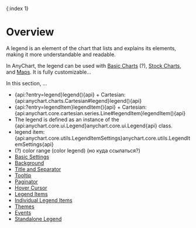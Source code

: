 {:index 1}
# Overview

A legend is an element of the chart that lists and explains its elements, making it more understandable and readable.

In AnyChart, the legend can be used with [Basic Charts](../../Basic_Charts/General_Settings#legend) (?), [Stock Charts](../../Stock_Charts/Legend), and [Maps](../../Maps/Legend). It is fully customizable...

In this section, ...

* {api:?entry=legend}legend(){api} + Cartesian: {api:anychart.charts.Cartesian#legend}legend(){api}
* {api:?entry=legendItem}legendItem(){api} + Cartesian: {api:anychart.core.cartesian.series.Line#legendItem}legendItem(){api}
* The legend is defined as an instance of the {api:anychart.core.ui.Legend}anychart.core.ui.Legend{api} class.
* legend item: {api:anychart.core.utils.LegendItemSettings}anychart.core.utils.LegendItemSettings{api}
* (?) color range (color legend) (но куда ссылаться?)
* [Basic Settings](Basic_Settings)
* [Background](Background)
* [Title and Separator](Title_and_Separator)
* [Tooltip](Tooltip)
* [Paginator](Paginator)
* [Hover Cursor](Hover_Cursor)
* [Legend Items](Legend_Items)
* [Individual Legend Items](Individual_Legend_Items)
* [Themes](Themes)
* [Events](Events)
* [Standalone Legend](Standalone_Legend)
